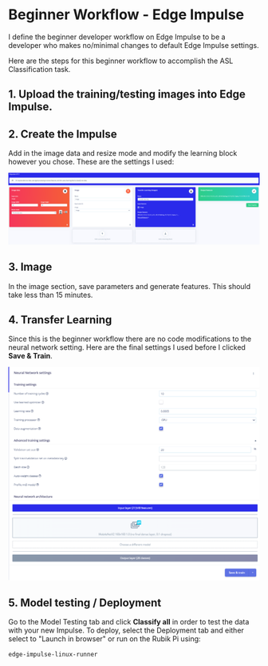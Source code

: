 # Beginner Workflow - Edge Impulse

I define the beginner developer workflow on Edge Impulse to be a developer who makes no/minimal changes to default Edge Impulse settings. 

Here are the steps for this beginner workflow to accomplish the ASL Classification task. 

## 1. Upload the training/testing images into Edge Impulse. 

## 2. Create the Impulse
Add in the image data and resize mode and modify the learning block however you chose. These are the settings I used:

![Impulse Settings](./Impulse-Settings.png "Impulse Settings")

## 3. Image
In the image section, save parameters and generate features. This should take less than 15 minutes. 

## 4. Transfer Learning
Since this is the beginner workflow there are no code modifications to the neural network setting. Here are the final settings I used before I clicked **Save & Train**. 

![NN Settings](./Neural-Network-Settings.png "NN Settings")

## 5. Model testing / Deployment
Go to the Model Testing tab and click **Classify all** in order to test the data with your new Impulse. To deploy, select the Deployment tab and either select to "Launch in browser" or run on the Rubik Pi using:

``` bash
edge-impulse-linux-runner

```
